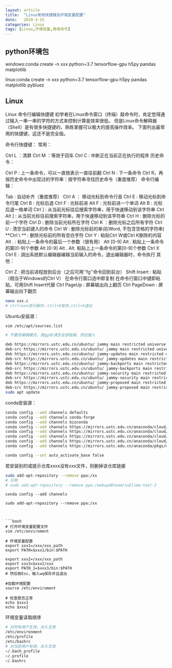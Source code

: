 ```yaml
---
layout: article
title:  "Linux常用快捷键及环境变量配置"
date:   2019-3-15
categories: Linux
tags: [Linux,环境变量,常用命令]
---
```


## python环境包
windows:conda create -n xxx python=3.7 tensorflow-gpu h5py pandas matplotlib 

linux:conda create -n xxx python=3.7 tensorflow-gpu h5py pandas matplotlib pybluez

## Linux

Linux 命令行编辑快捷键
初学者在Linux命令窗口（终端）敲命令时，肯定觉得通过输入一串一串的字符的方式来控制计算是效率很低。 但是Linux命令解释器（Shell）是有很多快捷键的，熟练掌握可以极大的提高操作效率。 下面列出最常用的快捷键，这还不是完全版。

命令行快捷键：
常用：

Ctrl L ：清屏
Ctrl M ：等效于回车
Ctrl C : 中断正在当前正在执行的程序
历史命令：

Ctrl P : 上一条命令，可以一直按表示一直往前翻
Ctrl N : 下一条命令
Ctrl R，再按历史命令中出现过的字符串：按字符串寻找历史命令（重度推荐）
命令行编辑：

Tab : 自动补齐（重度推荐）
Ctrl A ： 移动光标到命令行首
Ctrl E : 移动光标到命令行尾
Ctrl B : 光标后退
Ctrl F : 光标前进
Alt F : 光标前进一个单词
Alt B : 光标后退一格单词
Ctrl ] : 从当前光标往后搜索字符串，用于快速移动到该字符串
Ctrl Alt ] : 从当前光标往前搜索字符串，用于快速移动到该字符串
Ctrl H : 删除光标的前一个字符
Ctrl D : 删除当前光标所在字符
Ctrl K ：删除光标之后所有字符
Ctrl U : 清空当前键入的命令
Ctrl W : 删除光标前的单词(Word, 不包含空格的字符串)
**Ctrl \ ** : 删除光标前的所有空白字符
Ctrl Y : 粘贴Ctrl W或Ctrl K删除的内容
Alt . : 粘贴上一条命令的最后一个参数（很有用）
Alt [0-9] Alt . 粘贴上一条命令的第[0-9]个参数
Alt [0-9] Alt . Alt. 粘贴上上一条命令的第[0-9]个参数
Ctrl X Ctrl E : 调出系统默认编辑器编辑当前输入的命令，退出编辑器时，命令执行
其他：

Ctrl Z : 把当前进程放到后台（之后可用''fg''命令回到前台）
Shift Insert : 粘贴（相当于Windows的Ctrl V）
在命令行窗口选中即复制
在命令行窗口中键即粘贴，可用Shift Insert代替
Ctrl PageUp : 屏幕输出向上翻页
Ctrl PageDown : 屏幕输出向下翻页

```BASH
nano xxx.c
# ctrl+xxx进行操作，ctrl+O保存,ctrl+X退出
```

Ubuntu安装源：
```BASH
vim /etc/apt/sources.list

# 不要进编辑模式，按ggVD清空全部链接，然后插入

deb https://mirrors.ustc.edu.cn/ubuntu/ jammy main restricted universe multiverse
deb-src https://mirrors.ustc.edu.cn/ubuntu/ jammy main restricted universe multiverse
deb https://mirrors.ustc.edu.cn/ubuntu/ jammy-updates main restricted universe multiverse
deb-src https://mirrors.ustc.edu.cn/ubuntu/ jammy-updates main restricted universe multiverse
deb https://mirrors.ustc.edu.cn/ubuntu/ jammy-backports main restricted universe multiverse
deb-src https://mirrors.ustc.edu.cn/ubuntu/ jammy-backports main restricted universe multiverse
deb https://mirrors.ustc.edu.cn/ubuntu/ jammy-security main restricted universe multiverse
deb-src https://mirrors.ustc.edu.cn/ubuntu/ jammy-security main restricted universe multiverse
deb https://mirrors.ustc.edu.cn/ubuntu/ jammy-proposed main restricted universe multiverse
deb-src https://mirrors.ustc.edu.cn/ubuntu/ jammy-proposed main restricted universe multiverse
sudo apt update
```

conda安装源：
```BASH
conda config --add channels defaults
conda config --add channels conda-forge
conda config --add channels bioconda
conda config --add channels https://mirrors.ustc.edu.cn/anaconda/cloud/menpo/
conda config --add channels https://mirrors.ustc.edu.cn/anaconda/cloud/bioconda/
conda config --add channels https://mirrors.ustc.edu.cn/anaconda/cloud/msys2/
conda config --add channels https://mirrors.ustc.edu.cn/anaconda/cloud/conda-forge/
conda config --add channels https://mirrors.ustc.edu.cn/anaconda/pkgs/main/

conda config --set auto_activate_base false
```

若安装别的或提示仓库xxxx没有xxx文件，则删掉该仓库链接
```BASH
sudo add-apt-repository --remove ppa:/xx
# 示例
# sudo add-apt-repository --remove ppa:/webupd8team/sublime-text-3
```

```
conda config --add channels 

sudo add-apt-repository --remove ppa:/xx



```bash
# 打开环境变量配置文件
vim /etc/enviroment

# 环境变量配置
export xxx1=/xxx/xxx_path
export PATH=$xxx1/bin:$PATH

export xxx2=/xxx/xxx_path
export xxx3=$xxx2/xxx
export PATH_1=$xxx3/bin:$PATH
# 然后按Esc，输入wq保存并且退出

#加载环境配置
source /etc/enviroment

# 检查是否正常
echo $xxx1
echo $xxx2
```
环境变量读取顺序
```bash
# 对所有用户生效，永久生效
/etc/environment
/etc/profile
/etc/bashrc
# 对当前用户有效，永久生效
~/.bash_profile
~/.profile
~/.bashrc
```


